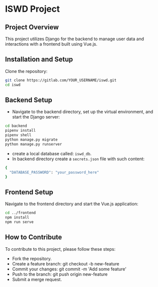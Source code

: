 # ISWD Project

## Project Overview
This project utilizes Django for the backend to manage user data and interactions with a frontend built using Vue.js.

## Installation and Setup
Clone the repository:
```bash
git clone https://gitlab.com/YOUR_USERNAME/iswd.git
cd iswd
```
## Backend Setup
- Navigate to the backend directory, set up the virtual environment, and start the Django server:

```bash
cd backend
pipenv install
pipenv shell
python manage.py migrate
python manage.py runserver
```
- create a local database called: `iswd_db`.
- In backend directory create a `secrets.json` file with such content:
```bash
{
  "DATABASE_PASSWORD": "your_password_here"
}
```

## Frontend Setup
Navigate to the frontend directory and start the Vue.js application:

```bash
cd ../frontend
npm install
npm run serve
```

## How to Contribute
To contribute to this project, please follow these steps:

- Fork the repository.
- Create a feature branch: git checkout -b new-feature
- Commit your changes: git commit -m 'Add some feature'
- Push to the branch: git push origin new-feature
- Submit a merge request.


